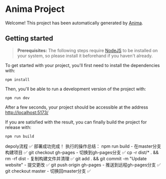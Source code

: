 # Anima Project

Welcome! This project has been automatically generated by [Anima](https://animaapp.com/).

## Getting started

> **Prerequisites:**
> The following steps require [NodeJS](https://nodejs.org/en/) to be installed on your system, so please
> install it beforehand if you haven't already.

To get started with your project, you'll first need to install the dependencies with:

```
npm install
```

Then, you'll be able to run a development version of the project with:

```
npm run dev
```

After a few seconds, your project should be accessible at the address
[http://localhost:5173/](http://localhost:5173/)


If you are satisfied with the result, you can finally build the project for release with:

```
npm run build
```


depoly流程
✅ 部署成功完成！
执行的操作总结：
npm run build - 在master分支构建项目 ✅
git checkout gh-pages - 切换到gh-pages分支 ✅
cp -r dist/* . && rm -rf dist - 复制构建文件并清理 ✅
git add . && git commit -m "Update website" - 提交更改 ✅
git push origin gh-pages - 推送到远程gh-pages分支 ✅
git checkout master - 切换回master分支 ✅